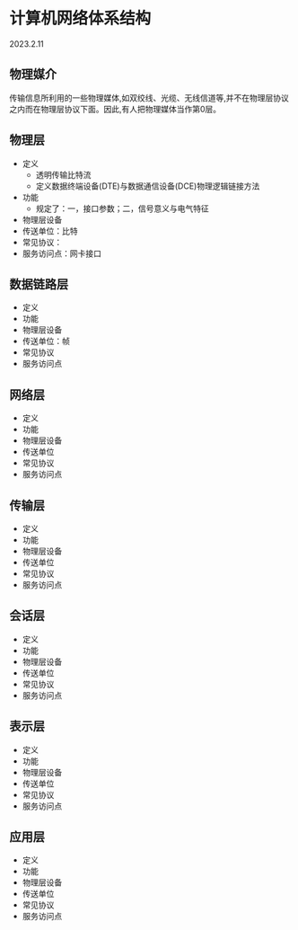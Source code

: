 # 计算机网络体系结构

2023.2.11

## 物理媒介

传输信息所利用的一些物理媒体,如双绞线、光缆、无线信道等,并不在物理层协议之内而在物理层协议下面。因此,有人把物理媒体当作第0层。

## 物理层

* 定义
  * 透明传输比特流
  * 定义数据终端设备(DTE)与数据通信设备(DCE)物理逻辑链接方法
* 功能
  * 规定了：一，接口参数；二，信号意义与电气特征
* 物理层设备
* 传送单位：比特
* 常见协议：
* 服务访问点：网卡接口

## 数据链路层

* 定义
* 功能
* 物理层设备
* 传送单位：帧
* 常见协议
* 服务访问点

## 网络层

* 定义
* 功能
* 物理层设备
* 传送单位
* 常见协议
* 服务访问点

## 传输层

* 定义
* 功能
* 物理层设备
* 传送单位
* 常见协议
* 服务访问点

## 会话层

* 定义
* 功能
* 物理层设备
* 传送单位
* 常见协议
* 服务访问点

## 表示层

* 定义
* 功能
* 物理层设备
* 传送单位
* 常见协议
* 服务访问点

## 应用层

* 定义
* 功能
* 物理层设备
* 传送单位
* 常见协议
* 服务访问点

